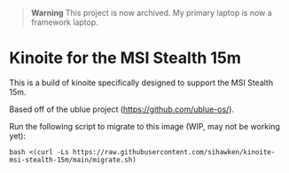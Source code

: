 > **Warning**
> This project is now archived. My primary laptop is now a framework laptop.

# Kinoite for the MSI Stealth 15m

This is a build of kinoite specifically designed to support the MSI Stealth 15m.

Based off of the ublue project (https://github.com/ublue-os/).

Run the following script to migrate to this image (WIP, may not be working yet):

```
bash <(curl -Ls https://raw.githubusercontent.com/sihawken/kinoite-msi-stealth-15m/main/migrate.sh)
```
